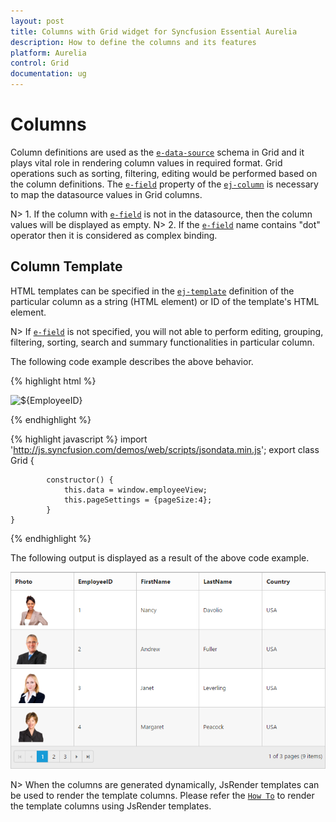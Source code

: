 ```yaml
---
layout: post
title: Columns with Grid widget for Syncfusion Essential Aurelia
description: How to define the columns and its features
platform: Aurelia
control: Grid
documentation: ug
--- 
```

# Columns

Column definitions are used as the [`e-data-source`](https://help.syncfusion.com/api/js/ejgrid#members:datasource) schema in Grid and it plays vital role in rendering column values in required format. Grid operations such as sorting, filtering, editing would be performed based on the column definitions. The [`e-field`](https://help.syncfusion.com/api/js/ejgrid#members:columns-field) property of the [`ej-column`](https://help.syncfusion.com/api/js/ejgrid#members:columns) is necessary to map the datasource values in Grid columns.

N> 1. If the column with [`e-field`](https://help.syncfusion.com/api/js/ejgrid#members:columns-field) is not in the datasource, then the column values will be displayed as empty.
N> 2. If the [`e-field`](https://help.syncfusion.com/api/js/ejgrid#members:columns-field) name contains "dot" operator then it is considered as complex binding.

## Column Template

HTML templates can be specified in the [`ej-template`](https://help.syncfusion.com/api/js/ejgrid#members:columns-template) definition of the particular column as a string (HTML element) or ID of the template's HTML element.

N> If [`e-field`](https://help.syncfusion.com/api/js/ejgrid#members:columns-field) is not specified, you will not able to perform editing, grouping, filtering, sorting, search and summary functionalities in particular column.

The following code example describes the above behavior.

{% highlight html %}

 <ej-grid e-data-source.bind="data" e-allow-paging=true e-page-settings.bind="pageSettings">
        <ej-column e-header-text="Photo">
            <ej-template>
            <img style='width: 75px; height: 70px' src='images/Employees/${EmployeeID}.png' alt='${EmployeeID}' />
            </ej-template>
        </ej-column>
        <ej-column e-field="EmployeeID"></ej-column>
        <ej-column e-field="FirstName"></ej-column>
        <ej-column e-field="LastName"></ej-column>
        <ej-column e-field="Country"></ej-column>
 </ej-grid>

{% endhighlight %}

{% highlight javascript %}
import 'http://js.syncfusion.com/demos/web/scripts/jsondata.min.js';
  export class Grid {
    
            constructor() {
			    this.data = window.employeeView;
                this.pageSettings = {pageSize:4};
			}
    }
{% endhighlight %}

The following output is displayed as a result of the above code example.

![](columns_images/columns_img1.png)

N> When the columns are generated dynamically, JsRender templates can be used to render the template columns. Please refer the [`How To`](https://help.syncfusion.com/aurelia/grid/how-to "Column Template using JsRender") to render the template columns using JsRender templates.
